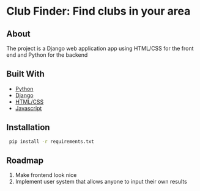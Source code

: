 # Club Finder: Find clubs in your area
## About 
The project is a Django web application app using HTML/CSS for the front end and Python for the backend

## Built With
* [Python](https://www.python.org/)
* [Django](https://www.djangoproject.com/)
* [HTML/CSS](https://html.com/) 
* [Javascript](https://www.javascript.com/)

## Installation
 ```sh
  pip install -r requirements.txt  
  ```

## Roadmap
1. Make frontend look nice
2. Implement user system that allows anyone to input their own results
